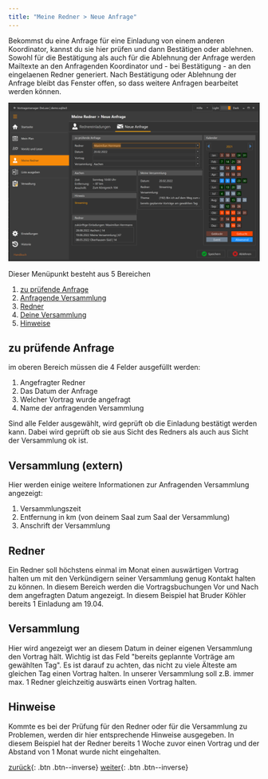 ```yaml
---
title: "Meine Redner > Neue Anfrage"
---
```


Bekommst du eine Anfrage für eine Einladung von einem anderen Koordinator, kannst du sie hier prüfen und dann Bestätigen oder ablehnen. 
Sowohl für die Bestätigung als auch für die Ablehnung der Anfrage werden Mailtexte an den Anfragenden Koordinator und - bei Bestätigung - an den eingelaenen Redner generiert.
Nach Bestätigung oder Ablehnung der Anfrage bleibt das Fenster offen, so dass weitere Anfragen bearbeitet werden können.

![Oberfläche](images/MeineRednerNeueAnfrage.png)

Dieser Menüpunkt besteht aus 5 Bereichen

1. [zu prüfende Anfrage](#zu-prüfende-anfrage)
2. [Anfragende Versammlung](#versammlung-extern)
3. [Redner](#redner)
4. [Deine Versammlung](#versammlung)
5. [Hinweise](#hinweise)

## zu prüfende Anfrage

im oberen Bereich müssen die 4 Felder ausgefüllt werden:

1. Angefragter Redner
2. Das Datum der Anfrage
3. Welcher Vortrag wurde angefragt
4. Name der anfragenden Versammlung

Sind alle Felder ausgewählt, wird geprüft ob die Einladung bestätigt werden kann. Dabei wird geprüft ob sie aus Sicht des Redners als auch aus Sicht der Versammlung ok ist.

## Versammlung (extern)
Hier werden einige weitere Informationen zur Anfragenden Versammlung angezeigt:
1. Versammlungszeit
2. Entfernung in km (von deinem Saal zum Saal der Versammlung)
3. Anschrift der Versammlung

## Redner

Ein Redner soll höchstens einmal im Monat einen auswärtigen Vortrag halten um mit den Verkündigern seiner Versammlung genug Kontakt halten zu können. In diesem Bereich werden die Vortragsbuchungen Vor und Nach dem angefragten Datum angezeigt.
In diesem Beispiel hat Bruder Köhler bereits 1 Einladung am 19.04.

## Versammlung

Hier wird angezeigt wer an diesem Datum in deiner eigenen Versammlung den Vortrag hält. Wichtig ist das Feld "bereits geplannte Vorträge am gewählten Tag". Es ist darauf zu achten, das nicht zu viele Älteste am gleichen Tag einen Vortrag halten. In unserer Versammlung soll z.B. immer max. 1 Redner gleichzeitig auswärts einen Vortrag halten.

## Hinweise

Kommte es bei der Prüfung für den Redner oder für die Versammlung zu Problemen, werden dir hier entsprechende Hinweise ausgegeben. In diesem Beispiel hat der Redner bereits 1 Woche zuvor einen Vortrag und der Abstand von 1 Monat wurde nicht eingehalten. 

[zurück](MeineRednerRednereinladungen.md){: .btn .btn--inverse}  [weiter](ListeAusgeben.md){: .btn .btn--inverse}